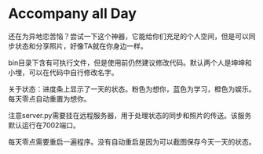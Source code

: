 # Accompany all Day
还在为异地恋苦恼？尝试一下这个神器，它能给你们充足的个人空间，但是可以同步状态和分享照片，好像TA就在你身边一样。

bin目录下含有可执行文件，但是使用前仍然建议修改代码。默认两个人是坤坤和小埋，可以在代码中自行修改名字。

关于状态：进度条上显示了一天的状态。粉色为想你，蓝色为学习，橙色为娱乐。每天零点自动重置为想你。

注意server.py需要挂在远程服务器，用于处理状态的同步和照片的传送。该服务默认运行在7002端口。

每天零点需要重启一遍程序。没有自动重启是因为可以截图保存今天一天的状态。